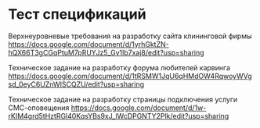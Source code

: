 # Тест спецификаций

Верхнеуровневые требования на разработку сайта клининговой фирмы
    https://docs.google.com/document/d/1yrhGktZN-hQX66T3gCGqPtuM7pRUYJz5_Gv1lb7xaj8/edit?usp=sharing
    
Техническое задание на разработку форума любителей карвинга
    https://docs.google.com/document/d/1tRSMW1JqU6qHMdOW4RqwoyWVgsd_0eyC6UZnWISCQZU/edit?usp=sharing

Техническое задание на разработку страницы подключения услуги СМС-оповещения
    https://docs.google.com/document/d/1w-rKIM4grd5tHztRGl40KqsYBs9xJ_lWcDPGNTY2Plk/edit?usp=sharing
